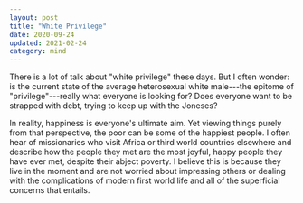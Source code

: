 ```yaml
---
layout: post
title: "White Privilege"
date: 2020-09-24
updated: 2021-02-24
category: mind
---
```


There is a lot of talk about "white privilege" these days. But I often wonder: is the current state of the average heterosexual white male---the epitome of "privilege"---really what everyone is looking for? Does everyone want to be strapped with debt, trying to keep up with the Joneses?

In reality, happiness is everyone's ultimate aim. Yet viewing things purely from that perspective, the poor can be some of the happiest people. I often hear of missionaries who visit Africa or third world countries elsewhere and describe how the people they met are the most joyful, happy people they have ever met, despite their abject poverty. I believe this is because they live in the moment and are not worried about impressing others or dealing with the complications of modern first world life and all of the superficial concerns that entails.
